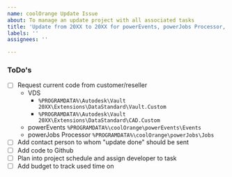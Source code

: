 ```yaml
---
name: coolOrange Update Issue
about: To manage an update project with all associated tasks
title: 'Update from 20XX to 20XX for powerEvents, powerJobs Processor, VDS, powerGate'
labels: ''
assignees: ''

---
```



### ToDo's

- [ ] Request current code from customer/reseller
  - VDS 
    - `%PROGRAMDATA%\Autodesk\Vault 20XX\Extensions\DataStandard\Vault.Custom` 
    - `%PROGRAMDATA%\Autodesk\Vault 20XX\Extensions\DataStandard\CAD.Custom`
  - powerEvents `%PROGRAMDATA%\coolOrange\powerEvents\Events`
  - powerJobs Processor `%PROGRAMDATA%\coolOrange\powerJobs\Jobs`
- [ ] Add contact person to whom "update done" should be sent
- [ ] Add code to Github
- [ ] Plan into project schedule and assign developer to task
- [ ] Add budget to track used time on
